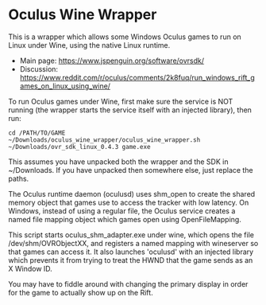 Oculus Wine Wrapper
===================

This is a wrapper which allows some Windows Oculus games to run on Linux under
Wine, using the native Linux runtime.

* Main page: https://www.jspenguin.org/software/ovrsdk/
* Discussion: https://www.reddit.com/r/oculus/comments/2k8fuq/run_windows_rift_games_on_linux_using_wine/

To run Oculus games under Wine, first make sure the service is NOT running (the
wrapper starts the service itself with an injected library), then run:

    cd /PATH/TO/GAME
    ~/Downloads/oculus_wine_wrapper/oculus_wine_wrapper.sh ~/Downloads/ovr_sdk_linux_0.4.3 game.exe

This assumes you have unpacked both the wrapper and the SDK in ~/Downloads. If
you have unpacked then somewhere else, just replace the paths.

The Oculus runtime daemon (oculusd) uses shm_open to create the shared memory
object that games use to access the tracker with low latency. On Windows,
instead of using a regular file, the Oculus service creates a named file mapping
object which games open using OpenFileMapping.

This script starts oculus_shm_adapter.exe under wine, which opens the file
/dev/shm/OVRObjectXX, and registers a named mapping with wineserver so that
games can access it. It also launches 'oculusd' with an injected library which
prevents it from trying to treat the HWND that the game sends as an X Window ID.

You may have to fiddle around with changing the primary display in order for the
game to actually show up on the Rift.
